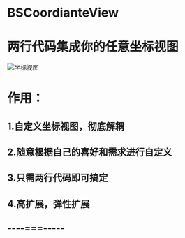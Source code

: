 # BSCoordianteView

# 两行代码集成你的任意坐标视图</br>
![](https://github.com/ldaqiangl/BSCoordianteView/blob/master/Untitled.gif "坐标视图")

# 作用：
## 1.自定义坐标视图，彻底解耦</br>
## 2.随意根据自己的喜好和需求进行自定义</br>
## 3.只需两行代码即可搞定</br>
## 4.高扩展，弹性扩展</br>

## ----===-----
